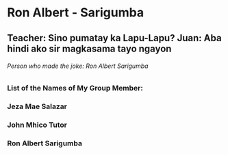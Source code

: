 # Ron Albert - Sarigumba
## Teacher: Sino pumatay ka Lapu-Lapu? Juan: Aba hindi ako sir magkasama tayo ngayon
###### Person who made the joke: Ron Albert Sarigumba
### List of the Names of My Group Member:
### Jeza Mae Salazar
### John Mhico Tutor
### Ron Albert Sarigumba